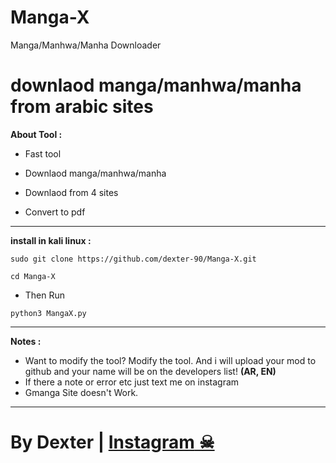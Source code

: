 # Manga-X
Manga/Manhwa/Manha Downloader
<img
  src=""
  alt=""
  title=""
  style="display: inline-block; margin: 0 auto; max-width: 300px">


# downlaod manga/manhwa/manha from arabic sites

**About Tool :**

- Fast tool

- Downlaod manga/manhwa/manha

- Downlaod from 4 sites

- Convert to pdf


---------------------  
**install in kali linux :**

`sudo git clone https://github.com/dexter-90/Manga-X.git`

`cd Manga-X`
- Then Run 

`python3 MangaX.py`

---------------------
**Notes :**
- Want to modify the tool? Modify the tool. And i will upload your mod to github and your name will be on the developers list! **(AR, EN)**
- If there a note or error etc just text me on instagram
- Gmanga Site doesn't Work.
---------------------

# **By Dexter** | <a class="" href="https://www.instagram.com/u.qdq">**Instagram** ☠</a> 
